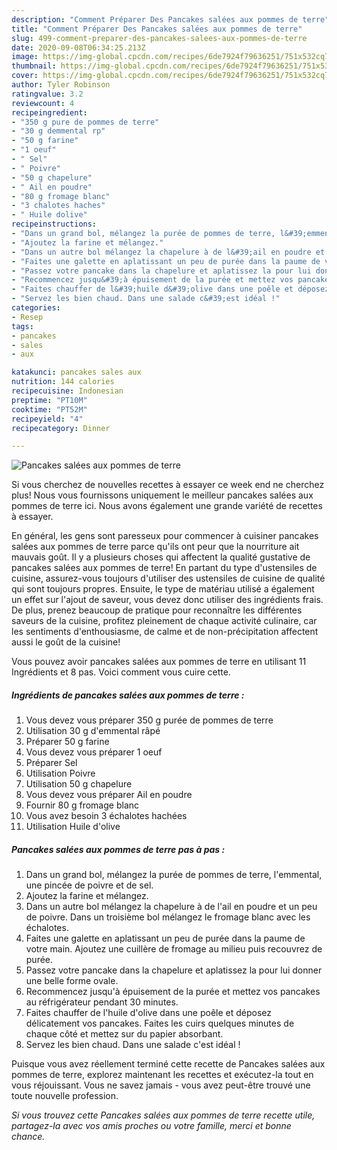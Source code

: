 ```yaml
---
description: "Comment Préparer Des Pancakes salées aux pommes de terre"
title: "Comment Préparer Des Pancakes salées aux pommes de terre"
slug: 499-comment-preparer-des-pancakes-salees-aux-pommes-de-terre
date: 2020-09-08T06:34:25.213Z
image: https://img-global.cpcdn.com/recipes/6de7924f79636251/751x532cq70/pancakes-salees-aux-pommes-de-terre-photo-principale-de-la-recette.jpg
thumbnail: https://img-global.cpcdn.com/recipes/6de7924f79636251/751x532cq70/pancakes-salees-aux-pommes-de-terre-photo-principale-de-la-recette.jpg
cover: https://img-global.cpcdn.com/recipes/6de7924f79636251/751x532cq70/pancakes-salees-aux-pommes-de-terre-photo-principale-de-la-recette.jpg
author: Tyler Robinson
ratingvalue: 3.2
reviewcount: 4
recipeingredient:
- "350 g pure de pommes de terre"
- "30 g demmental rp"
- "50 g farine"
- "1 oeuf"
- " Sel"
- " Poivre"
- "50 g chapelure"
- " Ail en poudre"
- "80 g fromage blanc"
- "3 chalotes haches"
- " Huile dolive"
recipeinstructions:
- "Dans un grand bol, mélangez la purée de pommes de terre, l&#39;emmental, une pincée de poivre et de sel."
- "Ajoutez la farine et mélangez."
- "Dans un autre bol mélangez la chapelure à de l&#39;ail en poudre et un peu de poivre. Dans un troisième bol mélangez le fromage blanc avec les échalotes."
- "Faites une galette en aplatissant un peu de purée dans la paume de votre main. Ajoutez une cuillère de fromage au milieu puis recouvrez de purée."
- "Passez votre pancake dans la chapelure et aplatissez la pour lui donner une belle forme ovale."
- "Recommencez jusqu&#39;à épuisement de la purée et mettez vos pancakes au réfrigérateur pendant 30 minutes."
- "Faites chauffer de l&#39;huile d&#39;olive dans une poêle et déposez délicatement vos pancakes. Faites les cuirs quelques minutes de chaque côté et mettez sur du papier absorbant."
- "Servez les bien chaud. Dans une salade c&#39;est idéal !"
categories:
- Resep
tags:
- pancakes
- sales
- aux

katakunci: pancakes sales aux 
nutrition: 144 calories
recipecuisine: Indonesian
preptime: "PT10M"
cooktime: "PT52M"
recipeyield: "4"
recipecategory: Dinner

---
```



![Pancakes salées aux pommes de terre](https://img-global.cpcdn.com/recipes/6de7924f79636251/751x532cq70/pancakes-salees-aux-pommes-de-terre-photo-principale-de-la-recette.jpg)

Si vous cherchez de nouvelles recettes à essayer ce week end ne cherchez plus! Nous vous fournissons uniquement le meilleur pancakes salées aux pommes de terre ici. Nous avons également une grande variété de recettes à essayer.

En général, les gens sont paresseux pour commencer à cuisiner pancakes salées aux pommes de terre parce qu'ils ont peur que la nourriture ait mauvais goût. Il y a plusieurs choses qui affectent la qualité gustative de pancakes salées aux pommes de terre! En partant du type d'ustensiles de cuisine, assurez-vous toujours d'utiliser des ustensiles de cuisine de qualité qui sont toujours propres. Ensuite, le type de matériau utilisé a également un effet sur l'ajout de saveur, vous devez donc utiliser des ingrédients frais. De plus, prenez beaucoup de pratique pour reconnaître les différentes saveurs de la cuisine, profitez pleinement de chaque activité culinaire, car les sentiments d'enthousiasme, de calme et de non-précipitation affectent aussi le goût de la cuisine!

<!--inarticleads1-->

Vous pouvez avoir pancakes salées aux pommes de terre en utilisant 11 Ingrédients et 8 pas. Voici comment vous cuire cette.

##### Ingrédients de pancakes salées aux pommes de terre :

1. Vous devez vous préparer 350 g purée de pommes de terre
1. Utilisation 30 g d&#39;emmental râpé
1. Préparer 50 g farine
1. Vous devez vous préparer 1 oeuf
1. Préparer  Sel
1. Utilisation  Poivre
1. Utilisation 50 g chapelure
1. Vous devez vous préparer  Ail en poudre
1. Fournir 80 g fromage blanc
1. Vous avez besoin 3 échalotes hachées
1. Utilisation  Huile d&#39;olive




<!--inarticleads2-->

##### Pancakes salées aux pommes de terre pas à pas :

1. Dans un grand bol, mélangez la purée de pommes de terre, l&#39;emmental, une pincée de poivre et de sel.
1. Ajoutez la farine et mélangez.
1. Dans un autre bol mélangez la chapelure à de l&#39;ail en poudre et un peu de poivre. Dans un troisième bol mélangez le fromage blanc avec les échalotes.
1. Faites une galette en aplatissant un peu de purée dans la paume de votre main. Ajoutez une cuillère de fromage au milieu puis recouvrez de purée.
1. Passez votre pancake dans la chapelure et aplatissez la pour lui donner une belle forme ovale.
1. Recommencez jusqu&#39;à épuisement de la purée et mettez vos pancakes au réfrigérateur pendant 30 minutes.
1. Faites chauffer de l&#39;huile d&#39;olive dans une poêle et déposez délicatement vos pancakes. Faites les cuirs quelques minutes de chaque côté et mettez sur du papier absorbant.
1. Servez les bien chaud. Dans une salade c&#39;est idéal !




<!--inarticleads1-->

<p>
Puisque vous avez réellement terminé cette recette de Pancakes salées aux pommes de terre, explorez maintenant les recettes et exécutez-la tout en vous réjouissant. Vous ne savez jamais - vous avez peut-être trouvé une toute nouvelle profession.
</p>

<p>
<i>Si vous trouvez cette Pancakes salées aux pommes de terre recette utile, partagez-la avec vos amis proches ou votre famille, merci et bonne chance.</i>
</p>
